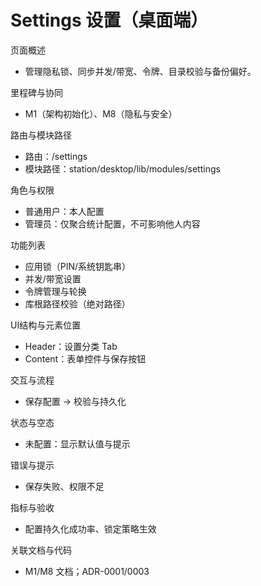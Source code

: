 # Settings 设置（桌面端）

页面概述
- 管理隐私锁、同步并发/带宽、令牌、目录校验与备份偏好。

里程碑与协同
- M1（架构初始化）、M8（隐私与安全）

路由与模块路径
- 路由：/settings
- 模块路径：station/desktop/lib/modules/settings

角色与权限
- 普通用户：本人配置
- 管理员：仅聚合统计配置，不可影响他人内容

功能列表
- 应用锁（PIN/系统钥匙串）
- 并发/带宽设置
- 令牌管理与轮换
- 库根路径校验（绝对路径）

UI结构与元素位置
- Header：设置分类 Tab
- Content：表单控件与保存按钮

交互与流程
- 保存配置 → 校验与持久化

状态与空态
- 未配置：显示默认值与提示

错误与提示
- 保存失败、权限不足

指标与验收
- 配置持久化成功率、锁定策略生效

关联文档与代码
- M1/M8 文档；ADR-0001/0003